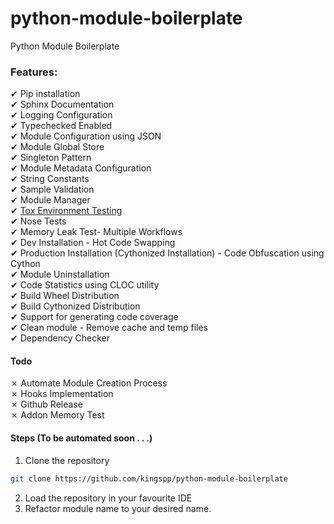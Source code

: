 # python-module-boilerplate
Python Module Boilerplate

### Features:
&#10004; Pip installation <br>
&#10004; Sphinx Documentation<br>
&#10004; Logging Configuration<br>
&#10004; Typechecked Enabled<br>
&#10004; Module Configuration using JSON<br>
&#10004; Module Global Store<br>
&#10004; Singleton Pattern<br>
&#10004; Module Metadata Configuration<br>
&#10004; String Constants<br>
&#10004; Sample Validation<br>
&#10004; Module Manager<br>
&#10004; [Tox Environment Testing](https://tox.readthedocs.io/en/latest/)<br>
&#10004; Nose Tests<br>
&#10004; Memory Leak Test- Multiple Workflows<br>
&#10004; Dev Installation - Hot Code Swapping<br>
&#10004; Production Installation (Cythonized Installation) - Code Obfuscation using Cython<br>
&#10004; Module Uninstallation<br>
&#10004; Code Statistics using CLOC utility<br>
&#10004; Build Wheel Distribution<br>
&#10004; Build Cythonized Distribution<br>
&#10004; Support for generating code coverage<br>
&#10004; Clean module - Remove cache and temp files<br>
&#10004; Dependency Checker<br>

#### Todo
&#10007; Automate Module Creation Process<br>
&#10007; Hooks Implementation<br>
&#10007; Github Release<br>
&#10007; Addon Memory Test<br>

#### Steps (To be automated soon . . .)
1. Clone the repository
```bash
git clone https://github.com/kingspp/python-module-boilerplate
```
2. Load the repository in your favourite IDE
3. Refactor module name to your desired name.
  

